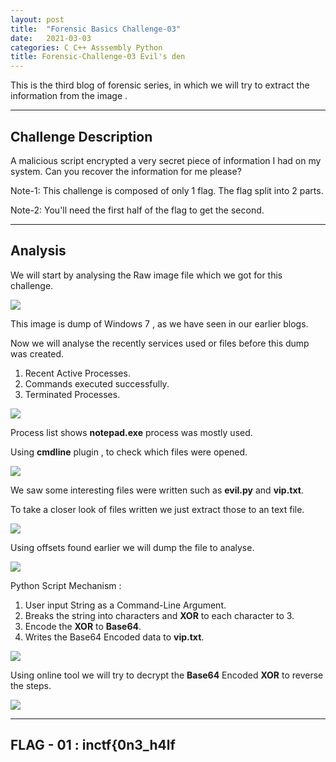 ```yaml
---
layout: post
title:  "Forensic Basics Challenge-03"
date:   2021-03-03
categories: C C++ Asssembly Python 
title: Forensic-Challenge-03 Evil's den
---
```


This is the third blog of forensic series, in which we will try to extract the information from the image .

---
[](#header-1)**Challenge Description**
---

A malicious script encrypted a very secret piece of information I had on my system. Can you recover the information for me please?

Note-1: This challenge is composed of only 1 flag. The flag split into 2 parts.

Note-2: You'll need the first half of the flag to get the second.

---
[](#header-2)**Analysis**
---

We will start by analysing the Raw image file which we got for this challenge.

![](https://yashomer1994.github.io/yash007.github.io/assets/forensics/challenge3/image.png)

This image is dump of Windows 7 , as we have seen in our earlier blogs.

Now we will analyse the recently services used or files before this dump was created.

1. Recent Active Processes.
2. Commands executed successfully.
3. Terminated Processes.

![](https://yashomer1994.github.io/yash007.github.io/assets/forensics/challenge3/note.png)

Process list shows **notepad.exe** process was mostly used.

Using **cmdline** plugin , to check which files were opened.

![](https://yashomer1994.github.io/yash007.github.io/assets/forensics/challenge3/cmd.png)

We saw some interesting files were written such as **evil.py** and **vip.txt**.

To take a closer look of files written we just extract those to an text file.

![](https://yashomer1994.github.io/yash007.github.io/assets/forensics/challenge3/filescan.png)

Using offsets found earlier we will dump the file to analyse.

![](https://yashomer1994.github.io/yash007.github.io/assets/forensics/challenge3/evil.png)

Python Script Mechanism :

1. User input String as a Command-Line Argument.
2. Breaks the string into characters and **XOR** to each character to 3.
3. Encode the **XOR** to **Base64**.
4. Writes the Base64 Encoded data to **vip.txt**.

![](https://yashomer1994.github.io/yash007.github.io/assets/forensics/challenge3/vip.png)

Using online tool we will try to decrypt the **Base64** Encoded **XOR** to reverse the steps.

![](https://yashomer1994.github.io/yash007.github.io/assets/forensics/challenge3/chef.png)

---
**FLAG - 01 : inctf{0n3_h4lf**
---



